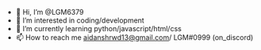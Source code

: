 - 👋 Hi, I’m @LGM6379
- 👀 I’m interested in coding/development
- 🌱 I’m currently learning python/javascript/html/css
- 📫 How to reach me aidanshrwd13@gmail.com/ LGM#0999 (on_discord)

<!---
LGM6379/LGM6379 is a ✨ special ✨ repository because its `README.md` (this file) appears on your GitHub profile.
You can click the Preview link to take a look at your changes.
--->

